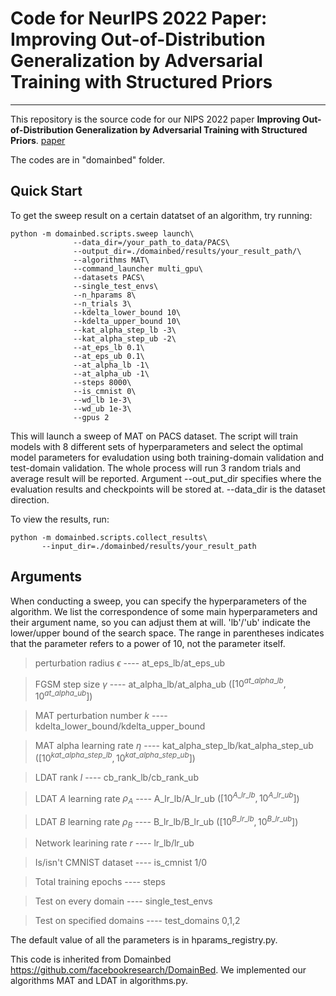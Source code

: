 # Code for NeurIPS 2022 Paper: Improving Out-of-Distribution Generalization by Adversarial Training with Structured Priors
****
This repository is the source code for our NIPS 2022 paper **Improving Out-of-Distribution Generalization by Adversarial Training with Structured Priors**. [paper](https://arxiv.org/abs/2210.06807  'Paper')

The codes are in "domainbed" folder. 

## Quick Start
To get the sweep result on a certain datatset of an algorithm, try running:
<pre><code>python -m domainbed.scripts.sweep launch\
              --data_dir=/your_path_to_data/PACS\
              --output_dir=./domainbed/results/your_result_path/\
              --algorithms MAT\
              --command_launcher multi_gpu\
              --datasets PACS\
              --single_test_envs\
              --n_hparams 8\
              --n_trials 3\
              --kdelta_lower_bound 10\
              --kdelta_upper_bound 10\
              --kat_alpha_step_lb -3\
              --kat_alpha_step_ub -2\
              --at_eps_lb 0.1\
              --at_eps_ub 0.1\
              --at_alpha_lb -1\
              --at_alpha_ub -1\
              --steps 8000\
              --is_cmnist 0\
              --wd_lb 1e-3\
              --wd_ub 1e-3\
              --gpus 2
</pre></code>
This will launch a sweep of MAT on PACS dataset. The script will train models with 8 different sets of hyperparameters and select the optimal model parameters for evaludation using both training-domain validation and test-domain validation. The whole process will run 3 random trials and average result will be reported. Argument --out_put_dir specifies where the evaluation results and checkpoints will be stored at. --data_dir is the dataset direction.

To view the results, run:
<pre><code>python -m domainbed.scripts.collect_results\
       --input_dir=./domainbed/results/your_result_path
</pre></code>


## Arguments
When conducting a sweep, you can specify the hyperparameters of the algorithm. We list the correspondence of some main hyperparameters and their argument name, so you can adjust them at will. 'lb'/'ub' indicate the lower/upper bound of the search space. The range in parentheses indicates that the parameter refers to a power of 10, not the parameter itself.

> perturbation radius $\epsilon$ ---- at_eps_lb/at_eps_ub

> FGSM step size $\gamma$ ---- at_alpha_lb/at_alpha_ub ($[10^{at\_alpha\_lb},10^{at\_alpha\_ub}]$)

> MAT perturbation number $k$ ---- kdelta_lower_bound/kdelta_upper_bound

> MAT alpha learning rate $\eta$ ---- kat_alpha_step_lb/kat_alpha_step_ub ($[10^{kat\_alpha\_step\_lb},10^{kat\_alpha\_step\_ub}]$)

> LDAT rank $l$ ---- cb_rank_lb/cb_rank_ub

> LDAT $A$ learning rate $\rho_A$ ---- A_lr_lb/A_lr_ub ($[10^{A\_lr\_lb},10^{A\_lr\_ub}]$)

> LDAT $B$ learning rate $\rho_B$ ---- B_lr_lb/B_lr_ub ($[10^{B\_lr\_lb},10^{B\_lr\_ub}]$)

> Network learining rate $r$ ---- lr_lb/lr_ub

> Is/isn't CMNIST dataset ---- is_cmnist 1/0

> Total training epochs ---- steps

> Test on every domain ---- single_test_envs

> Test on specified domains ---- test_domains 0,1,2

The default value of all the parameters is in hparams_registry.py.



This code is inherited from Domainbed https://github.com/facebookresearch/DomainBed. We implemented our algorithms MAT and LDAT in algorithms.py.